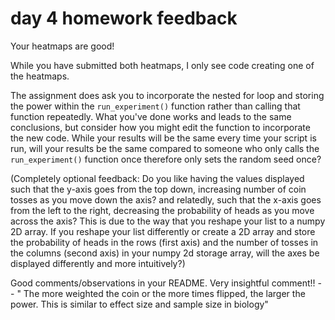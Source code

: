 # day 4 homework feedback

Your heatmaps are good!

While you have submitted both heatmaps, I only see code creating one of the heatmaps.

The assignment does ask you to incorporate the nested for loop and storing the power within the `run_experiment()` function rather than calling that function repeatedly. What you've done works and leads to the same conclusions, but consider how you might edit the function to incorporate the new code. While your results will be the same every time your script is run, will your results be the same compared to someone who only calls the `run_experiment()` function once therefore only sets the random seed once?

(Completely optional feedback: Do you like having the values displayed such that the y-axis goes from the top down, increasing number of coin tosses as you move down the axis? and relatedly, such that the x-axis goes from the left to the right, decreasing the probability of heads as you move across the axis? This is due to the way that you reshape your list to a numpy 2D array. If you reshape your list differently or create a 2D array and store the probability of heads in the rows (first axis) and the number of tosses in the columns (second axis) in your numpy 2d storage array, will the axes be displayed differently and more intuitively?)

Good comments/observations in your README. Very insightful comment!! -- " The more weighted the coin or the more times flipped, the larger the power. This is similar to effect size and sample size in biology"
